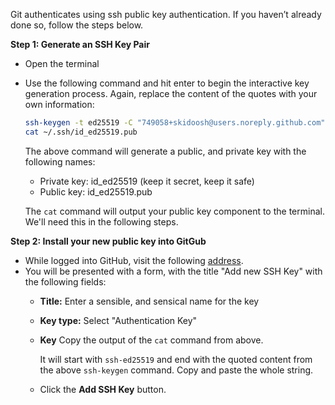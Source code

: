 Git authenticates using ssh public key authentication. If you haven’t already done so, follow the steps below.

**Step 1: Generate an SSH Key Pair**

* Open the terminal 
* Use the following command and hit enter to begin the interactive key generation process. Again, replace the content of the quotes with your own information:

  ```bash
  ssh-keygen -t ed25519 -C "749058+skidoosh@users.noreply.github.com"
  cat ~/.ssh/id_ed25519.pub 
  ```

  The above command will generate a public, and private key with the following names:

  * Private key: id_ed25519 (keep it secret, keep it safe)
  * Public key: id_ed25519.pub

  The `cat` command will output your public key component to the terminal. We'll need this in the following steps.

**Step 2: Install your new public key into GitGub**

* While logged into GitHub, visit the following [address](https://github.com/settings/ssh/new).
*   You will be presented with a form, with the title "Add new SSH Key" with the following fields:
    *   **Title:** Enter a sensible, and sensical name for the key
    *   **Key type:** Select "Authentication Key"
    *   **Key** Copy the output of the `cat` command from above. 

        It will start with `ssh-ed25519` and end with the quoted content from the above `ssh-keygen` command. Copy and paste the whole string. 
    * Click the **Add SSH Key** button.

